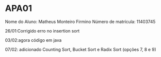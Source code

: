 # APA01
Nome do Aluno: Matheus Monteiro Firmino
Número de matrícula: 11403745

26/01:Corrigido erro no insertion sort

03/02:agora código em java

07/02: adicionado Counting Sort, Bucket Sort e Radix Sort (opções 7, 8 e 9)
